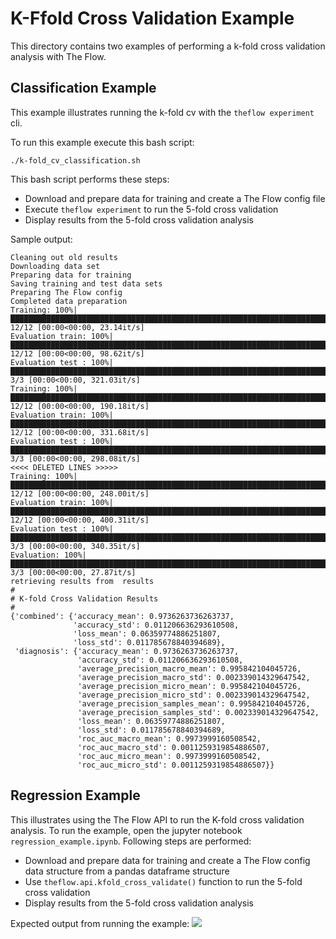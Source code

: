 # K-Ffold Cross Validation Example

This directory contains two examples of performing a k-fold cross validation analysis with The Flow.

## Classification Example

This example illustrates running the k-fold cv with the `theflow experiment` cli.

To run this example execute this bash script:

```
./k-fold_cv_classification.sh
```

This bash script performs these steps:

- Download and prepare data for training and create a The Flow config file
- Execute `theflow experiment` to run the 5-fold cross validation
- Display results from the 5-fold cross validation analysis

Sample output:

```
Cleaning out old results
Downloading data set
Preparing data for training
Saving training and test data sets
Preparing The Flow config
Completed data preparation
Training: 100%|████████████████████████████████████████████████████████████████████████████████| 12/12 [00:00<00:00, 23.14it/s]
Evaluation train: 100%|████████████████████████████████████████████████████████████████████████| 12/12 [00:00<00:00, 98.62it/s]
Evaluation test : 100%|█████████████████████████████████████████████████████████████████████████| 3/3 [00:00<00:00, 321.03it/s]
Training: 100%|███████████████████████████████████████████████████████████████████████████████| 12/12 [00:00<00:00, 190.18it/s]
Evaluation train: 100%|███████████████████████████████████████████████████████████████████████| 12/12 [00:00<00:00, 331.68it/s]
Evaluation test : 100%|█████████████████████████████████████████████████████████████████████████| 3/3 [00:00<00:00, 298.08it/s]
<<<< DELETED LINES >>>>>
Training: 100%|███████████████████████████████████████████████████████████████████████████████| 12/12 [00:00<00:00, 248.00it/s]
Evaluation train: 100%|███████████████████████████████████████████████████████████████████████| 12/12 [00:00<00:00, 400.31it/s]
Evaluation test : 100%|█████████████████████████████████████████████████████████████████████████| 3/3 [00:00<00:00, 340.35it/s]
Evaluation: 100%|████████████████████████████████████████████████████████████████████████████████| 3/3 [00:00<00:00, 27.87it/s]
retrieving results from  results
#
# K-fold Cross Validation Results
#
{'combined': {'accuracy_mean': 0.9736263736263737,
              'accuracy_std': 0.011206636293610508,
              'loss_mean': 0.06359774886251807,
              'loss_std': 0.011785678840394689},
 'diagnosis': {'accuracy_mean': 0.9736263736263737,
               'accuracy_std': 0.011206636293610508,
               'average_precision_macro_mean': 0.995842104045726,
               'average_precision_macro_std': 0.002339014329647542,
               'average_precision_micro_mean': 0.995842104045726,
               'average_precision_micro_std': 0.002339014329647542,
               'average_precision_samples_mean': 0.995842104045726,
               'average_precision_samples_std': 0.002339014329647542,
               'loss_mean': 0.06359774886251807,
               'loss_std': 0.011785678840394689,
               'roc_auc_macro_mean': 0.9973999160508542,
               'roc_auc_macro_std': 0.0011259319854886507,
               'roc_auc_micro_mean': 0.9973999160508542,
               'roc_auc_micro_std': 0.0011259319854886507}}
```

## Regression Example

This illustrates using the The Flow API to run the K-fold cross validation analysis.  To run the example, open the jupyter notebook `regression_example.ipynb`.  Following steps are performed:

- Download and prepare data for training and create a The Flow config data structure from a pandas dataframe structure
- Use `theflow.api.kfold_cross_validate()` function  to run the 5-fold cross validation
- Display results from the 5-fold cross validation analysis

Expected output from running the example:
![](../images/regression_kfold_cv_example_results.png)

